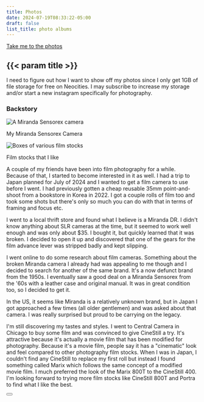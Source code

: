 ```yaml
---
title: Photos
date: 2024-07-19T08:33:22-05:00
draft: false
list_title: photo albums
---
```


<a class="float-right" href="#{{< param list_title >}}">Take me to the photos</a>

## {{< param title >}}

I need to figure out how I want to show off my photos since I only get 1GB of file storage for free on Neocities.
I may subscribe to increase my storage and/or start a new instagram specifically for photography.

<h3>Backstory</h3>
  <section class="flexbox-container float-right">
    <section class="frame">
      <img src="/photos/miranda_left.jpg" alt="A Miranda Sensorex camera">
      <p>My Miranda Sensorex Camera</p>
    </section>
    <section class="frame">
      <img src="/photos/film_stock.jpg" alt="Boxes of various film stocks">
      <p>Film stocks that I like</p>
    </section>
  </section>
<section class="expandable shrunk">
  <!-- p tags because Hugo doesn't put them around the first paragraph for some reason -->
  <p>A couple of my friends have been into film photography for a while. Because of that, I started to become interested in it as well. I had a trip to Japan planned for July of 2024 and I wanted to get a film camera to use before I went. I had previously gotten a cheap reusable 35mm point-and-shoot from a bookstore in Korea in 2022. I got a couple rolls of film too and took some shots but there's only so much you can do with that in terms of framing and focus etc.</p>

  I went to a local thrift store and found what I believe is a Miranda DR. I didn't know anything about SLR cameras at the time, but it seemed to work well enough and was only about $35. I bought it, but quickly learned that it was broken. I decided to open it up and discovered that one of the gears for the film advance lever was stripped badly and kept slipping.

  I went online to do some research about film cameras. Something about the broken Miranda camera I already had was appealing to me though and I decided to search for another of the same brand. It's a now defunct brand from the 1950s. I eventually saw a good deal on a Miranda Sensorex from the '60s with a leather case and original manual. It was in great condition too, so I decided to get it.

  In the US, it seems like Miranda is a relatively unknown brand, but in Japan I got approached a few times (all older gentlemen) and was asked about that camera. I was really surprised but proud to be carrying on the legacy.

  I'm still discovering my tastes and styles. I went to Central Camera in Chicago to buy some film and was convinced to give CineStill a try. It's attractive because it's actually a movie film that has been modified for photography. Because it's a movie film, people say it has a "cinematic" look and feel compared to other photography film stocks. When I was in Japan, I couldn't find any CineStill to replace my first roll but instead I found something called Marix which follows the same concept of a modified movie film. I much preferred the look of the Marix 800T to the CineStill 400. I'm looking forward to trying more film stocks like CineStill 800T and Portra to find what I like the best.
</section>
<button class="expand-toggle show-more" type="button"></button>
